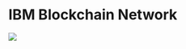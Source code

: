 # IBM Blockchain Network

<img src="https://farm5.staticflickr.com/4359/36858199331_0b331ff0a0_o.png">
